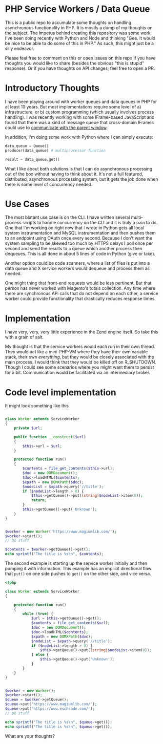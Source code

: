 # PHP Service Workers / Data Queue

This is a public repo to accumulate some thoughts on handling asynchronous functionality in PHP.  It is mostly a dump of my thoughts on the subject.  The impetus behind creating this repository was some work I've been doing recently with Python and Node and thinking "Gee.  It would be nice to be able to do some of this in PHP." As such, this might just be a silly endeavor.

Please feel free to comment on this or open issues on this repo if you have thoughts you would like to share (besides the obvious "this is stupid" response).  Or if you have thoughts on API changes, feel free to open a PR.

# Introductory Thoughts

I have been playing around with worker queues and data queues in PHP for at least 10 years.   But most implementations require some level of a) infrastructure, or b) custom programming (which usually involves process handling).  I was recently working with some IFrame-based JavaScript and found that there was a kind of message queue that cross-domain IFrames could use to [communicate with the parent window](https://developer.mozilla.org/en-US/docs/Web/API/Window/postMessage).

In addition, I'm doing some work with Python where I can simply execute:

```python
data_queue = Queue()
producer(data_queue) # multiprocessor function

result = data_queue.get()
```

What I like about both solutions is that I can do asynchronous processing out of the box without having to think about it.  It's not a full featured, distributed, asynchronous processing system, but it gets the job done when there is some level of concurrency needed. 

# Use Cases

The most blatant use case is on the CLI.  I have written several multi-process scripts to handle concurrency on the CLI and it is truly a pain to do.  One that I'm working on right now that I wrote in Python gets all local system instrumentation and MySQL instrumentation and then pushes them to an endpoint using OAuth once every second.  Because I don't want the system sampling to be skewed too much by HTTPS delays I poll once per second and send the results to a queue which another process then dequeues.  This is all done in about 5 lines of code in Python (give or take).

Another option could be code scanners, where a list of files is put into a data queue and X service workers would dequeue and process them as needed.

One might thing that front-end requests would be less pertinent.  But that person has never worked with Magento's totals collection.  Any time where there are synchronous API calls that do not depend on each other, a service worker could provide functionality that drastically reduces response times.

# Implementation

I have very, very, very little experience in the Zend engine itself.  So take this with a grain of salt.

My thought is that the service workers would each run in their own thread.  They would act like a mini-PHP-VM where they have their own variable stack, their own *everything*, but they would be closely associated with the main process.  I would think that they would be killed off on R_SHUTDOWN.  Though I could see some scenarios where you might want them to persist for a bit.  Communication would be facilitated via an intermediary broker.

# Code level implementation

It might look something like this

```php

class Worker extends ServiceWorker
{
    private $url;

    public function __construct($url)
    {
        $this->url = $url;
    }

    protected function run()
    {
        $contents = file_get_contents($this->url);
        $doc = new DOMDocument();
        $doc->loadHTML($contents);
        $xpath = new DOMXPath($doc);
        $nodeList = $xpath->query('//title');
        if ($nodeList->length > 0) {
            $this->getQueue()->put((string)$nodeList->item(0));
            return;
        }
        $this->getQueue()->put('Unknown');
    }
}


$worker = new Worker('https://www.magiumlib.com/');
$worker->start();
// Do stuff

$contents = $worker->getQueue()->get();
echo sprintf("The title is %s\n", $contents);
```

The second example is starting up the service worker initially and then pumping it with information.  This example has an implicit directional flow that `put()` on one side pushes to `get()` on the other side, and vice versa.  

```php
<?php

class Worker extends ServiceWorker
{

    protected function run()
    {
        while (true) {
            $url = $this->getQueue()->get();
            $contents = file_get_contents($url);
            $doc = new DOMDocument();
            $doc->loadHTML($contents);
            $xpath = new DOMXPath($doc);
            $nodeList = $xpath->query('//title');
            if ($nodeList->length > 0) {
                $this->getQueue()->put((string)$nodeList->item(0));
            } else {
                $this->getQueue()->put('Unknown');
            }
        }
    }
}


$worker = new Worker();
$worker->start();
$queue = $worker->getQueue();
$queue->put('https://www.magiumlib.com/');
$queue->put('https://www.eschrade.com/');
// Do stuff

echo sprintf("The title is %s\n", $queue->get());
echo sprintf("The title is %s\n", $queue->get());
```

What are your thoughts?
